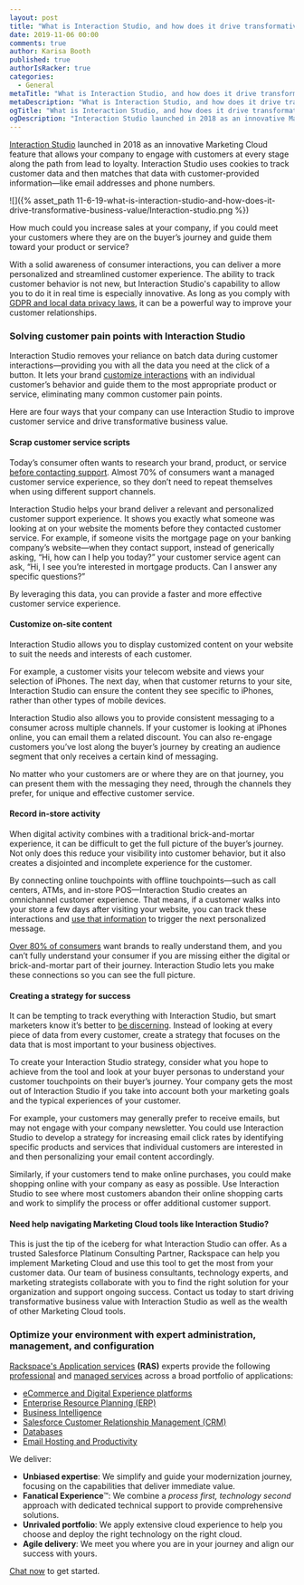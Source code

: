 ```yaml
---
layout: post
title: "What is Interaction Studio, and how does it drive transformative business value?"
date: 2019-11-06 00:00
comments: true
author: Karisa Booth
published: true
authorIsRacker: true
categories:
  - General
metaTitle: "What is Interaction Studio, and how does it drive transformative business value?"
metaDescription: "What is Interaction Studio, and how does it drive transformative business value?"
ogTitle: "What is Interaction Studio, and how does it drive transformative business value?"
ogDescription: "Interaction Studio launched in 2018 as an innovative Marketing Cloud feature that allows your company to engage with customers at every stage along the path from lead to loyalty."
---
```


[Interaction Studio](https://www.salesforce.com/products/marketing-cloud/customer-interaction/) launched in 2018 as an innovative Marketing Cloud feature that allows your company to engage with customers at every stage along the path from lead to loyalty. Interaction Studio uses cookies to track customer data and then matches that data with customer-provided information&mdash;like email addresses and phone numbers.  

<!-- more -->

![]({% asset_path 11-6-19-what-is-interaction-studio-and-how-does-it-drive-transformative-business-value/Interaction-studio.png %})

How much could you increase sales at your company, if you could meet your customers where they are on the buyer’s journey and guide them toward your product or service?

With a solid awareness of consumer interactions, you can deliver a more personalized and streamlined customer experience. The ability to track customer behavior is not new, but Interaction Studio's capability to allow you to do it in real time is especially innovative. As long as you comply with [GDPR and local data privacy laws](https://help.salesforce.com/articleView?id=consent_management_marketing.htm&type=5), it can be a powerful way to improve your customer relationships.

### Solving customer pain points with Interaction Studio

Interaction Studio removes your reliance on batch data during customer interactions&mdash;providing you with all the data you need at the click of a button. It lets your brand [customize interactions](https://martechtoday.com/salesforce-adds-interaction-studio-integration-with-google-analytics-360-217079) with an individual customer’s behavior and guide them to the most appropriate product or service, eliminating many common customer pain points. 

Here are four ways that your company can use Interaction Studio to improve customer service and drive transformative business value.

#### Scrap customer service scripts

Today’s consumer often wants to research your brand, product, or service [before contacting support](https://martechseries.com/sales-marketing/customer-experience-management/digital-achievement-gap-companies-struggle-meet-customer-expectations/). Almost 70% of consumers want a managed customer service experience, so they don’t need to repeat themselves when using different support channels.

Interaction Studio helps your brand deliver a relevant and personalized customer support experience. It shows you exactly what someone was looking at on your website the moments before they contacted customer service. For example, if someone visits the mortgage page on your banking company’s website&mdash;when they contact support, instead of generically asking, “Hi, how can I help you today?” your customer service agent can ask, “Hi, I see you’re interested in mortgage products. Can I answer any specific questions?”

By leveraging this data, you can provide a faster and more effective customer service experience. 

#### Customize on-site content

Interaction Studio allows you to display customized content on your website to suit the needs and interests of each customer.

For example, a customer visits your telecom website and views your selection of iPhones. The next day, when that customer returns to your site, Interaction Studio can ensure the content they see specific to iPhones, rather than other types of mobile devices.

Interaction Studio also allows you to provide consistent messaging to a consumer across multiple channels. If your customer is looking at iPhones online, you can email them a related discount. You can also re-engage customers you’ve lost along the buyer’s journey by creating an audience segment that only receives a certain kind of messaging.

No matter who your customers are or where they are on that journey, you can present them with the messaging they need, through the channels they prefer, for unique and effective customer service.

#### Record in-store activity

When digital activity combines with a traditional brick-and-mortar experience, it can be difficult to get the full picture of the buyer’s journey. Not only does this reduce your visibility into customer behavior, but it also creates a disjointed and incomplete experience for the customer.

By connecting online touchpoints with offline touchpoints&mdash;such as call centers, ATMs, and in-store POS&mdash;Interaction Studio creates an omnichannel customer experience. That means, if a customer walks into your store a few days after visiting your website, you can track these interactions and [use that information](https://www.digitalcommerce360.com/2018/08/22/what-divide-online-and-offline-shopping-experiences-are-already-merged/) to trigger the next personalized message.

[Over 80% of consumers](https://martechtoday.com/new-era-personalization-hyper-connected-customer-experience-209529) want brands to really understand them, and you can’t fully understand your consumer if you are missing either the digital or brick-and-mortar part of their journey. Interaction Studio lets you make these connections so you can see the full picture.

#### Creating a strategy for success

It can be tempting to track everything with Interaction Studio, but smart marketers know it’s better to [be discerning](https://www.forbes.com/sites/danielnewman/2017/10/31/customer-data-means-nothing-without-an-action-plan/#179f1713dddb). Instead of looking at every piece of data from every customer, create a strategy that focuses on the data that is most important to your business objectives.

To create your Interaction Studio strategy, consider what you hope to achieve from the tool and look at your buyer personas to understand your customer touchpoints on their buyer’s journey. Your company gets the most out of Interaction Studio if you take into account both your marketing goals and the typical experiences of your customer.

For example, your customers may generally prefer to receive emails, but may not engage with your company newsletter. You could use Interaction Studio to develop a strategy for increasing email click rates by identifying specific products and services that individual customers are interested in and then personalizing your email content accordingly.

Similarly, if your customers tend to make online purchases, you could make shopping online with your company as easy as possible. Use Interaction Studio to see where most customers abandon their online shopping carts and work to simplify the process or offer additional customer support.

#### Need help navigating Marketing Cloud tools like Interaction Studio?

This is just the tip of the iceberg for what Interaction Studio can offer. As a trusted Salesforce Platinum Consulting Partner, Rackspace can help you implement Marketing Cloud and use this tool to get the most from your customer data. Our team of business consultants, technology experts, and marketing strategists collaborate with you to find the right solution for your organization and support ongoing success. Contact us today to start driving transformative business value with Interaction Studio as well as the wealth of other Marketing Cloud tools.


### Optimize your environment with expert administration, management, and configuration

[Rackspace's Application services](https://www.rackspace.com/application-management/managed-services)
**(RAS)** experts provide the following [professional](https://www.rackspace.com/application-management/professional-services)
and
[managed services](https://www.rackspace.com/application-management/managed-services) across
a broad portfolio of applications:

- [eCommerce and Digital Experience platforms](https://www.rackspace.com/ecommerce-digital-experience)
- [Enterprise Resource Planning (ERP)](https://www.rackspace.com/erp)
- [Business Intelligence](https://www.rackspace.com/business-intelligence)
- [Salesforce Customer Relationship Management (CRM)](https://www.rackspace.com/salesforce-managed-services)
- [Databases](https://www.rackspace.com/dba-services)
- [Email Hosting and Productivity](https://www.rackspace.com/email-hosting)

We deliver:

- **Unbiased expertise**: We simplify and guide your modernization journey,
focusing on the capabilities that deliver immediate value.
- **Fanatical Experience**&trade;: We combine a *process first, technology second*
approach with dedicated technical support to provide comprehensive solutions.
- **Unrivaled portfolio**: We apply extensive cloud experience to help you
choose and deploy the right technology on the right cloud.
- **Agile delivery**: We meet you where you are in your journey and align
our success with yours.

[Chat now](https://www.rackspace.com/#chat) to get started.
